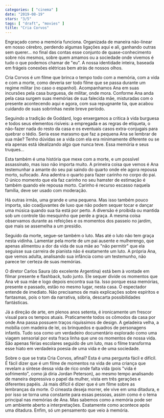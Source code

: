 ```yaml
---
categories: [ "cinema" ]
date: "2019-08-19"
stars: "3/5"
tags: [ "draft", "movies" ]
title: "Cria Corvos"
---
```

Engraçado como a memória funciona. Organizada de maneira não-linear em
nosso cérebro, perdendo algumas ligações aqui e ali, ganhando outras
sem querer... no final das contas esse conjunto de quase-conhecimento
sobre nós mesmos, sobre quem amamos ou a sociedade onde vivemos é
tudo o que podemos chamar de "eu". A nossa identidade inteira, baseada
em frágeis conexões elétricas bem atrás de nossos olhos.

Cria Corvos é um filme que brinca o tempo todo com a memória, com a
vida e com a morte, como deveria ser todo filme que se passa durante um
regime militar (no caso o espanhol). Acompanhamos Ana em suas incursões
pela casa burguesa, de militar, onde mora. Conforme Ana anda pela casa
surgem suas memórias de sua falecida mãe, misturadas com o presente
acontecendo aqui e agora, com sua repugnante tia, que acabou cuidando
de suas sobrinhas neste breve período.

Seguindo a tradição de Goddard, logo enxergamos a crítica à vida
burguesa e todos seus elementos risíveis: a empregada e as regras
de etiqueta, o não-fazer nada do resto da casa e os eventuais casos
extra-conjugais para quebrar o tédio. Seria esse marasmo que faz a
pequena Ana se lembrar de sua mãe? Tenho dúvidas se a vida com ela
era minimamente diferente ou se ela apenas está idealizando algo que
nunca teve. Essa memória e seus truques...

Esta também é uma história que mexe com a morte, e um possível
assassinato, mas isso não importa muito. A primeira coisa que vemos
é Ana testemunhar a amante do seu pai saindo do quarto onde ele agora
repousa morto, sufocado. Ana adentra o quarto para fazer carinho no
corpo do pai. O único momento que ela faz carinho no seu hamster de
estimação é também quando ele repousa morto. Carinho é recurso
escasso naquela família, deve ser usado com moderação.

Há outras irmãs, uma grande e uma pequena. Mas isso também pouco
importa, são coadjuvantes de luxo que não podem sequer tocar e dançar
uma música quando sua tia está por perto. A diversão é proibida ou
mantida sob um controle tão mesquinho que perde a graça. A mesma coisa
observamos durante as refeições e os momentos dos passeio no jardim,
que mais se assemelha a um presídio.

Seguido da morte, segue-se também o luto. Mas até o luto não tem
graça nesta vidinha. Lamentar pela morte de um pai ausente e mulherengo,
que apenas alimentou a dor da vida de sua mãe ao "não permitir" que ela
seguisse sua carreira de pianista não é exatamente um luto. A própria
Ana, que vemos adulta, analisando sua infância como um testemunho,
não parece ter certeza de suas memórias.

O diretor Carlos Saura (do excelente Argentina) está bem à vontade em
filmar presente e flashback, tudo junto. Ele sequer divide os momentos
que Ana vê sua mãe e logo depois encontra sua tia. Isso porque essa
memórias, presente e passado, estão no mesmo lugar, nesta casa. O
espectador entende de imediato. Não precisamos de mais explicações
sobre espíritos e fantasmas, pois o tom da narrativa, sóbria, descarta
possibilidades fantásticas.

Já a direção de arte, em plenos anos setenta, é ironicamente um
frescor visual para os tempos atuais. Praticamente todos os cômodos
da casa por onde Ana passa possuem traços riquíssimos de design. A
geladeira velha, a mobília com madeira de lei, os brinquedos e quadros de
personagens infantis. Tudo soa como um verdadeiro documentário explorado
como uma viagem sensorial por esta fraca linha que une os momentos de
nossa vida. São apenas férias escolares seguido de um luto, mas o
filme transforma esse hiato em verdadeira poesia de uma vida e de uma
sociedade.

Sobre o que se trata Cria Corvos, afinal? Esta é uma pergunta fácil
e difícil. É fácil dizer que é um filme de momentos na vida de
uma criança que revelam a síntese dessa vida de rico onde falta vida
(pois "vida é sofrimento", como já diria Jordan Peterson), ao mesmo
tempo analisando de maneira depressiva o papel da mulher, vista em três
gerações e diferentes papéis. Já mais difícil é dizer que é um
filme sobre as lembranças da morte. O cineasta deseja morrer, ele vive
em uma ditadura, e por isso se torna uma constante para essas pessoas,
assim como é o tema principal nas memórias de Ana. Mas sabemos como
a memória pode ser um ambiente aberto a interpretações. Exatamente
como acontece após uma ditadura. Enfim, só um pensamento que veio à
memória.
